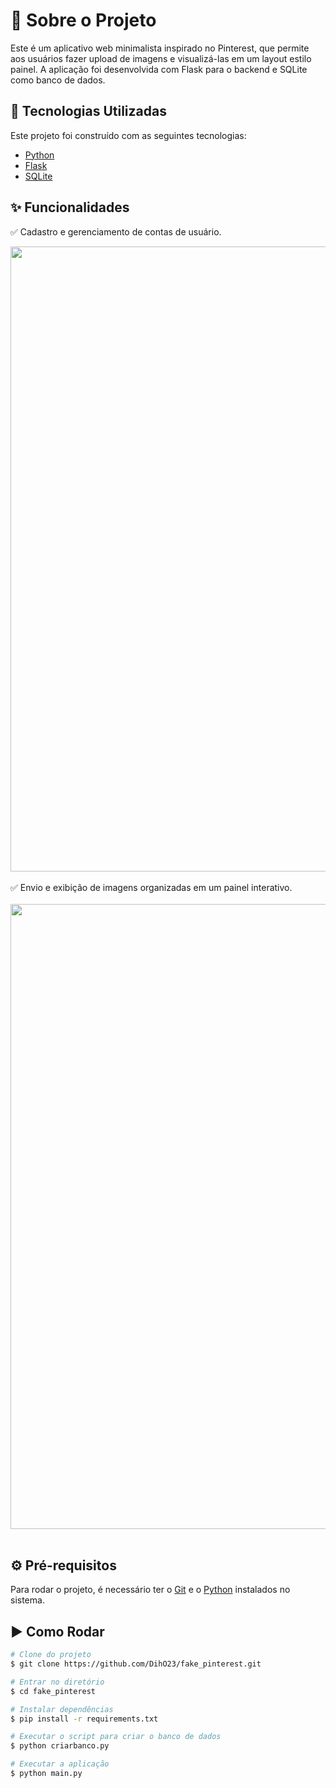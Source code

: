 
# 📌 Sobre o Projeto  

Este é um aplicativo web minimalista inspirado no Pinterest, que permite aos usuários fazer upload de imagens e visualizá-las em um layout estilo painel. A aplicação foi desenvolvida com Flask para o backend e SQLite como banco de dados.  

## 🚀 Tecnologias Utilizadas  

Este projeto foi construído com as seguintes tecnologias:  

- [Python](https://www.python.org/)  
- [Flask](https://flask.palletsprojects.com/en/stable/)  
- [SQLite](https://www.sqlite.org/)  

## ✨ Funcionalidades  

✅ Cadastro e gerenciamento de contas de usuário.

<div align="center">
<img src="https://github.com/DihO23/fake_pinterest/issues/1#issue-2940456047" width="1000px" />
</div>
<br>
✅ Envio e exibição de imagens organizadas em um painel interativo.  

<div align="center">
<br>
<img src="https://github.com/user-attachments/assets/b262d3da-a527-440f-9782-a6024f2fde01" width="1000px" />
</div>
<br>

## ⚙️ Pré-requisitos  

Para rodar o projeto, é necessário ter o [Git](https://git-scm.com/) e o [Python](https://www.python.org/) instalados no sistema.  

## ▶️ Como Rodar  

```bash
# Clone do projeto
$ git clone https://github.com/DihO23/fake_pinterest.git

# Entrar no diretório
$ cd fake_pinterest

# Instalar dependências
$ pip install -r requirements.txt

# Executar o script para criar o banco de dados
$ python criarbanco.py

# Executar a aplicação
$ python main.py

```  

